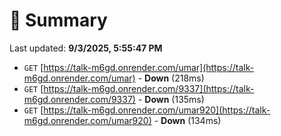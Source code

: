 # 📖 Summary
Last updated: **9/3/2025, 5:55:47 PM**

- `GET` [https://talk-m6gd.onrender.com/umar](https://talk-m6gd.onrender.com/umar) - **Down** (218ms)
- `GET` [https://talk-m6gd.onrender.com/9337](https://talk-m6gd.onrender.com/9337) - **Down** (135ms)
- `GET` [https://talk-m6gd.onrender.com/umar920](https://talk-m6gd.onrender.com/umar920) - **Down** (134ms)
